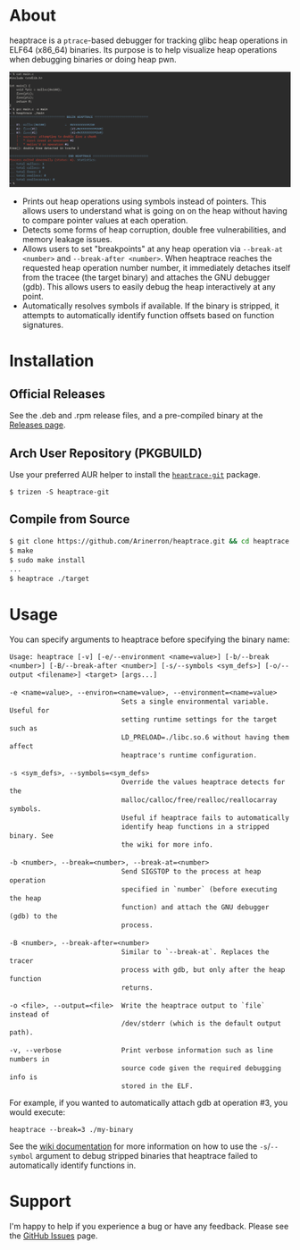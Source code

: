 # About

heaptrace is a `ptrace`-based debugger for tracking glibc heap operations in ELF64 (x86_64) binaries. Its purpose is to help visualize heap operations when debugging binaries or doing heap pwn.

![screenshot.png](screenshot.png)

* Prints out heap operations using symbols instead of pointers. This allows users to understand what is going on on the heap without having to compare pointer values at each operation.
* Detects some forms of heap corruption, double free vulnerabilities, and memory leakage issues.
* Allows users to set "breakpoints" at any heap operation via `--break-at <number>` and `--break-after <number>`. When heaptrace reaches the requested heap operation number number, it immediately detaches itself from the tracee (the target binary) and attaches the GNU debugger (gdb). This allows users to easily debug the heap interactively at any point.
* Automatically resolves symbols if available. If the binary is stripped, it attempts to automatically identify function offsets based on function signatures.

# Installation
## Official Releases

See the .deb and .rpm release files, and a pre-compiled binary at the [Releases page](https://github.com/Arinerron/heaptrace/releases/).

## Arch User Repository (PKGBUILD)

Use your preferred AUR helper to install the [`heaptrace-git`](https://aur.archlinux.org/packages/heaptrace-git/) package.

```
$ trizen -S heaptrace-git
```

## Compile from Source

```sh
$ git clone https://github.com/Arinerron/heaptrace.git && cd heaptrace
$ make
$ sudo make install
...
$ heaptrace ./target
```

# Usage

You can specify arguments to heaptrace before specifying the binary name:

```
Usage: heaptrace [-v] [-e/--environment <name=value>] [-b/--break <number>] [-B/--break-after <number>] [-s/--symbols <sym_defs>] [-o/--output <filename>] <target> [args...]

-e <name=value>, --environ=<name=value>, --environment=<name=value>
                            Sets a single environmental variable. Useful for 
                            setting runtime settings for the target such as 
                            LD_PRELOAD=./libc.so.6 without having them affect 
                            heaptrace's runtime configuration.

-s <sym_defs>, --symbols=<sym_defs>
                            Override the values heaptrace detects for the 
                            malloc/calloc/free/realloc/reallocarray symbols. 
                            Useful if heaptrace fails to automatically 
                            identify heap functions in a stripped binary. See 
                            the wiki for more info.

-b <number>, --break=<number>, --break-at=<number>
                            Send SIGSTOP to the process at heap operation 
                            specified in `number` (before executing the heap 
                            function) and attach the GNU debugger (gdb) to the 
                            process.

-B <number>, --break-after=<number>
                            Similar to `--break-at`. Replaces the tracer 
                            process with gdb, but only after the heap function 
                            returns.

-o <file>, --output=<file>  Write the heaptrace output to `file` instead of 
                            /dev/stderr (which is the default output path).

-v, --verbose               Print verbose information such as line numbers in
                            source code given the required debugging info is
                            stored in the ELF.
```

For example, if you wanted to automatically attach gdb at operation #3, you would execute:

```
heaptrace --break=3 ./my-binary
```

See the [wiki documentation](https://github.com/Arinerron/heaptrace/wiki/Dealing-with-a-Stripped-Binary) for more information on how to use the `-s`/`--symbol` argument to debug stripped binaries that heaptrace failed to automatically identify functions in.

# Support

I'm happy to help if you experience a bug or have any feedback. Please see the [GitHub Issues](https://github.com/Arinerron/heaptrace/issues) page.

